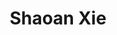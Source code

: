 ---
# Display name
title: Shaoan Xie

# Username (this should match the folder name)
authors:
- shaoan_xie

# social:
# - icon: house-user
#   icon_pack: fas
#   link: https://sanshuiii.github.io/about/

---